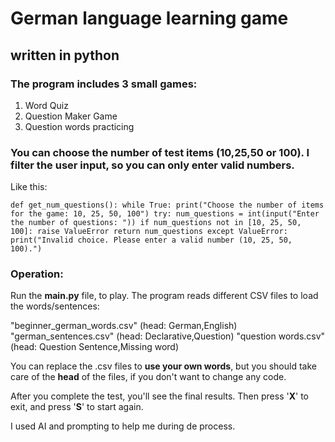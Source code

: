 # German language learning game
## written in python

### The program includes 3 small games:

1. Word Quiz
2. Question Maker Game
3. Question words practicing

### You can choose the number of test items (10,25,50 or 100). I filter the user input, so you can only enter valid numbers.
Like this: 

`def get_num_questions():
    while True:
        print("Choose the number of items for the game: 10, 25, 50, 100")
        try:
            num_questions = int(input("Enter the number of questions: "))
            if num_questions not in [10, 25, 50, 100]:
                raise ValueError
            return num_questions
        except ValueError:
            print("Invalid choice. Please enter a valid number (10, 25, 50, 100).")`

### Operation: 

Run the **main.py** file, to play.
The program reads different CSV files to load the words/sentences:

"beginner_german_words.csv" (head: German,English)
"german_sentences.csv" (head: Declarative,Question)
"question words.csv" (head: Question Sentence,Missing word)

You can replace the .csv files to **use your own words**, but you should take care of the **head** of the files, if you don't want to change any code.

After you complete the test, you'll see the final results. Then press '**X**' to exit, and press '**S**' to start again.

I used AI and prompting to help me during de process.
